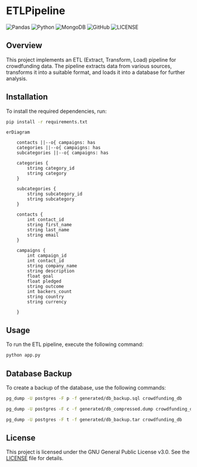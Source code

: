 # ETLPipeline

![Pandas](https://img.shields.io/badge/pandas-%23150458.svg?style=for-the-badge&logo=pandas&logoColor=green)
![Python](https://img.shields.io/badge/python-3670A0?style=for-the-badge&logo=python&logoColor=ffdd54)
![MongoDB](https://img.shields.io/badge/MongoDB-%234ea94b.svg?style=for-the-badge&logo=mongodb&logoColor=white)
![GitHub](https://img.shields.io/badge/github-%23121011.svg?style=for-the-badge&logo=github&logoColor=white)
![LICENSE](https://img.shields.io/badge/GPL--3.0-red?style=for-the-badge)

## Overview

This project implements an ETL (Extract, Transform, Load) pipeline for crowdfunding data. The pipeline extracts data from various sources, transforms it into a suitable format, and loads it into a database for further analysis.

## Installation

To install the required dependencies, run:

```sh
pip install -r requirements.txt
```

```mermaid
erDiagram

    contacts ||--o{ campaigns: has
    categories ||--o{ campaigns: has    
    subcategories ||--o{ campaigns: has

    categories {
        string category_id
        string category
    }

    subcategories {
        string subcategory_id
        string subcategory
    }

    contacts {
        int contact_id
        string first_name
        string last_name
        string email
    }

    campaigns {
        int campaign_id
        int contact_id
        string company_name
        string description
        float goal
        float pledged
        string outcome
        int backers_count
        string country
        string currency
        
    }
```

## Usage

To run the ETL pipeline, execute the following command:

```sh
python app.py
```

## Database Backup

To create a backup of the database, use the following commands:

```sh
pg_dump -U postgres -F p -f generated/db_backup.sql crowdfunding_db

pg_dump -U postgres -F c -f generated/db_compressed.dump crowdfunding_db

pg_dump -U postgres -F t -f generated/db_backup.tar crowdfunding_db
```

## License

This project is licensed under the GNU General Public License v3.0. See the [LICENSE](LICENSE) file for details.
